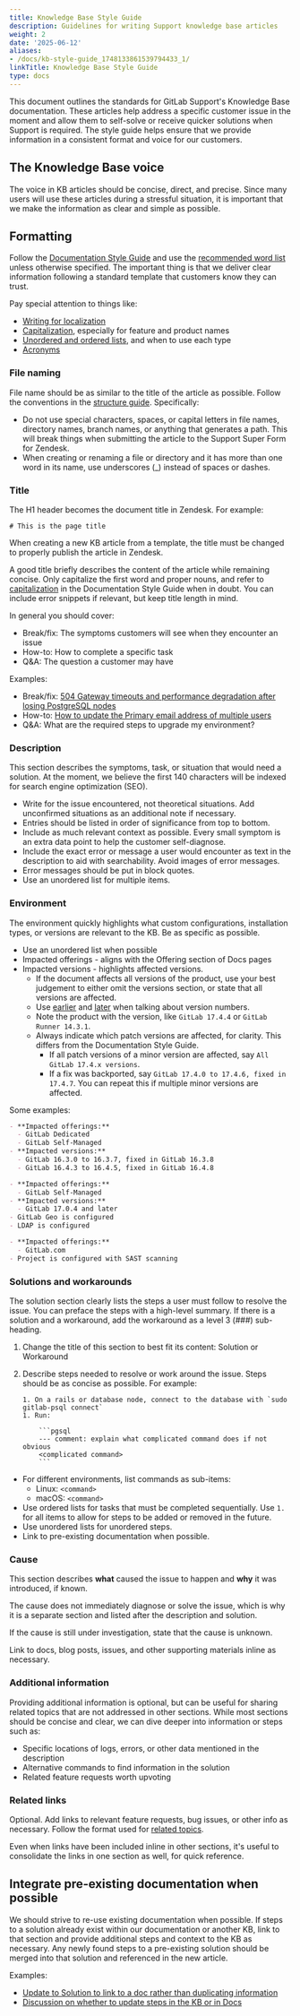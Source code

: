 ```yaml
---
title: Knowledge Base Style Guide
description: Guidelines for writing Support knowledge base articles
weight: 2
date: '2025-06-12'
aliases:
- /docs/kb-style-guide_1748133861539794433_1/
linkTitle: Knowledge Base Style Guide
type: docs
---
```


This document outlines the standards for GitLab Support's Knowledge Base documentation. These articles help address a specific customer issue in the moment and allow them to self-solve or receive quicker solutions when Support is required. The style guide helps ensure that we provide information in a consistent format and voice for our customers.

## The Knowledge Base voice

The voice in KB articles should be concise, direct, and precise. Since many users will use these articles during a stressful situation, it is important that we make the information as clear and simple as possible.

## Formatting

Follow the [Documentation Style Guide](https://docs.gitlab.com/development/documentation/styleguide/) and use the [recommended word list](https://docs.gitlab.com/development/documentation/styleguide/word_list/) unless otherwise specified. The important thing is that we deliver clear information following a standard template that customers know they can trust.

Pay special attention to things like:

- [Writing for localization](https://docs.gitlab.com/development/documentation/styleguide/#writing-for-localization)
- [Capitalization](https://docs.gitlab.com/development/documentation/styleguide/#capitalization), especially for feature and product names
- [Unordered and ordered lists](https://docs.gitlab.com/development/documentation/styleguide/#choose-between-an-ordered-or-unordered-list), and when to use each type
- [Acronyms](https://docs.gitlab.com/development/documentation/styleguide/#acronyms)

### File naming

File name should be as similar to the title of the article as possible. Follow the conventions in the [structure guide](https://docs.gitlab.com/development/documentation/site_architecture/folder_structure/#work-with-directories-and-files). Specifically:

- Do not use special characters, spaces, or capital letters in file names, directory names, branch names, or anything that generates a path. This will break things when submitting the article to the Support Super Form for Zendesk.
- When creating or renaming a file or directory and it has more than one word in its name, use underscores (_) instead of spaces or dashes.

### Title

The H1 header becomes the document title in Zendesk. For example:

```text
# This is the page title
```

When creating a new KB article from a template, the title must be changed to properly publish the article in Zendesk.

A good title briefly describes the content of the article while remaining concise. Only capitalize the first word and proper nouns, and refer to [capitalization](https://docs.gitlab.com/development/documentation/styleguide/#capitalization) in the Documentation Style Guide when in doubt. You can include error snippets if relevant, but keep title length in mind.

In general you should cover:

- Break/fix: The symptoms customers will see when they encounter an issue
- How-to: How to complete a specific task
- Q&A: The question a customer may have

Examples:

- Break/fix: [504 Gateway timeouts and performance degradation after losing PostgreSQL nodes](https://support.gitlab.com/hc/en-us/articles/16783619814044-504-Gateway-timeouts-and-performance-degradation-after-losing-PostgreSQL-nodes)
- How-to: [How to update the Primary email address of multiple users](https://support.gitlab.com/hc/en-us/articles/16784431039132-How-to-update-the-Primary-email-address-of-multiple-users-LDAP-and-SAML)
- Q&A: What are the required steps to upgrade my environment?

### Description

This section describes the symptoms, task, or situation that would need a solution. At the moment, we believe the first 140 characters will be indexed for search engine optimization (SEO).

- Write for the issue encountered, not theoretical situations. Add unconfirmed situations as an additional note if necessary.
- Entries should be listed in order of significance from top to bottom.
- Include as much relevant context as possible. Every small symptom is an extra data point to help the customer self-diagnose.
- Include the exact error or message a user would encounter as text in the description to aid with searchability. Avoid images of error messages.
- Error messages should be put in block quotes.
- Use an unordered list for multiple items.

### Environment

The environment quickly highlights what custom configurations, installation types, or versions are relevant to the KB. Be as specific as possible.

- Use an unordered list when possible
- Impacted offerings - aligns with the Offering section of Docs pages
- Impacted versions - highlights affected versions.
  - If the document affects all versions of the product, use your best judgement to either omit the versions section, or state that all versions are affected.
  - Use [earlier](https://docs.gitlab.com/development/documentation/styleguide/word_list/#earlier) and [later](https://docs.gitlab.com/development/documentation/styleguide/word_list/#later) when talking about version numbers.
  - Note the product with the version, like `GitLab 17.4.4` or `GitLab Runner 14.3.1`.
  - Always indicate which patch versions are affected, for clarity. This differs from the Documentation Style Guide.
    - If all patch versions of a minor version are affected, say `All GitLab 17.4.x versions`.
    - If a fix was backported, say `GitLab 17.4.0 to 17.4.6, fixed in 17.4.7`. You can repeat this if multiple minor versions are affected.

Some examples:

```markdown
- **Impacted offerings:**
  - GitLab Dedicated
  - GitLab Self-Managed
- **Impacted versions:**
  - GitLab 16.3.0 to 16.3.7, fixed in GitLab 16.3.8
  - GitLab 16.4.3 to 16.4.5, fixed in GitLab 16.4.8
```

```markdown
- **Impacted offerings:**
  - GitLab Self-Managed
- **Impacted versions:**
  - GitLab 17.0.4 and later
- GitLab Geo is configured
- LDAP is configured
```

```markdown
- **Impacted offerings:**
  - GitLab.com
- Project is configured with SAST scanning
```

### Solutions and workarounds

The solution section clearly lists the steps a user must follow to resolve the issue. You can preface the steps with a high-level summary. If there is a solution and a workaround, add the workaround as a level 3 (###) sub-heading.

1. Change the title of this section to best fit its content: Solution or Workaround
1. Describe steps needed to resolve or work around the issue. Steps should be as concise as possible. For example:

    ```text
    1. On a rails or database node, connect to the database with `sudo gitlab-psql connect`
    1. Run:
    
        ```pgsql
        --- comment: explain what complicated command does if not obvious
        <complicated command>
        ```
    ```

- For different environments, list commands as sub-items:
  - Linux: `<command>`
  - macOS: `<command>`
- Use ordered lists for tasks that must be completed sequentially. Use `1.` for all items to allow for steps to be added or removed in the future.
- Use unordered lists for unordered steps.
- Link to pre-existing documentation when possible.

### Cause

This section describes **what** caused the issue to happen and **why** it was introduced, if known.

The cause does not immediately diagnose or solve the issue, which is why it is a separate section and listed after the description and solution.

If the cause is still under investigation, state that the cause is unknown.

Link to docs, blog posts, issues, and other supporting materials inline as necessary.

### Additional information

Providing additional information is optional, but can be useful for sharing related topics that are not addressed in other sections. While most sections should be concise and clear, we can dive deeper into information or steps such as:

- Specific locations of logs, errors, or other data mentioned in the description
- Alternative commands to find information in the solution
- Related feature requests worth upvoting

### Related links

Optional. Add links to relevant feature requests, bug issues, or other info as necessary. Follow the format used for [related topics](https://docs.gitlab.com/development/documentation/topic_types/index/related-topics).

Even when links have been included inline in other sections, it's useful to consolidate the links in one section as well, for quick reference.

## Integrate pre-existing documentation when possible

We should strive to re-use existing documentation when possible. If steps to a solution already exist within our documentation or another KB, link to that section and provide additional steps and context to the KB as necessary. Any newly found steps to a pre-existing solution should be merged into that solution and referenced in the new article.

Examples:

- [Update to Solution to link to a doc rather than duplicating information](https://gitlab.com/gitlab-com/support/support-pages/-/merge_requests/98/diffs?diff_id=1210778953&start_sha=a6936a6ac8d26199db694ad1e44198368edc7efd)
- [Discussion on whether to update steps in the KB or in Docs](https://gitlab.com/gitlab-com/support/support-pages/-/merge_requests/98#note_2245546605)
